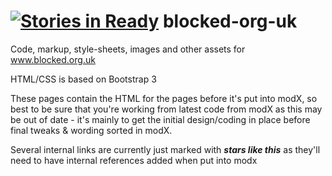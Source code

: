 [![Stories in Ready](https://badge.waffle.io/openrightsgroup/blocked-org-uk.png?label=ready&title=Ready)](https://waffle.io/openrightsgroup/blocked-org-uk)
blocked-org-uk
==============

Code, markup, style-sheets, images and other assets for www.blocked.org.uk


HTML/CSS is based on Bootstrap 3

These pages contain the HTML for the pages before it's put into modX, so best to be sure that you're working from latest code from modX as this may be out of date - it's mainly to get the initial design/coding in place before final tweaks & wording sorted in modX.

Several internal links are currently just marked with *****stars like this***** as they'll need to have internal references added when put into modx